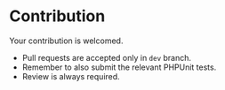 Contribution
============

Your contribution is welcomed.

* Pull requests are accepted only in `dev` branch. 
* Remember to also submit the relevant PHPUnit tests. 
* Review is always required.